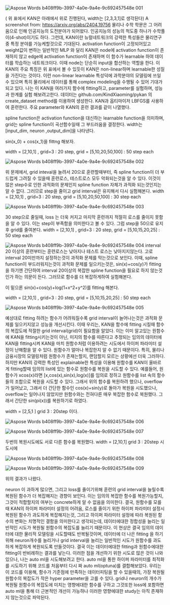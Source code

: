 ![Aspose Words b408ff9b-3997-4a0e-9a4e-9c692457548e 001](https://github.com/seigun0629/AI/assets/55828996/234a28be-734e-4d42-b605-b0919812134b)

( 위 표에서 KAN은 아래에서 위로 진행된다, width는 [2,3,3,1]로 생각된다)
A screenshot from: https://arxiv.org/abs/2404.19756
물리나 수학 학문은 그 어려움으로 인해 인공지능의 도전분야가 되어왔다. 인공지능의 성능의 척도중 하나가 수학풀이(4-shot)이기도 하다. 그런데, KAN이란 뉴럴네트워크의 강력한 특성들은 물리연구중 특정 분야를 가능케할것으로 기대된다.
activation function이 고정되어있고 weight값이 변하는 일반적인 MLP 와 달리 KAN은 node에 activation function이 존재하지 않고 edge에 activation function이 존재하며 이 함수가 learnable 하여 데이터를 학습하는 네트워크이다. 이때 node는 단순히 input을 합산하는 역할을 한다. 
이 KAN의 주요 특징은 위 표에서 볼 수 있듯이 KAN은 non-linear하며 learnable한 성질을 가진다는 것이다. 이런 non-linear learnable 특성덕에 과학분야의 모델링에 쓰일 수 있으며 특히 물리에서 데이터를 통해 complex modeling을 수행될 수 있어 기대가 되고 있다. 
나는 이 KAN을 여러가지 함수에 fitting하고, parameter를 실험하며, 성능과 한계를 실험 해보려고한다.
데이터는 github.com/KindXiaoming/pykan 의 create_dataset method를 이용하여 생성한다. 
KAN과 옵티마이저 LBFGS를 사용하여 훈련한다.
주요 parameter와 KAN의 훈련 결과를 같이 나열했다.

spline function은 activation function을 대신하는 learnable function을 의미하며, grid는 spline function이 곡선함수일때 그 부드러움을 결정한다.
width는 [input_dim, neuron  ,output_dim]을 나타낸다.

sin(x_0) + cos(x_1)을 fittng 해보자.

width = [2,10,1]
, grid=3 : 20 step, grid = [5,10,20,50,100] : 50 step each

![Aspose Words b408ff9b-3997-4a0e-9a4e-9c692457548e 002](https://github.com/seigun0629/AI/assets/55828996/150d989a-d067-404f-b341-77b417038bdf)

위 문제에서, grid inteval을 늘려서 20으로 훈련할때부터, 즉 spline function이 더 부드럽게 그려질 수 있을때 훈련로스, 테스트로스 모두 악화되는것을 알 수 있다. 이것이 많은 step수로 인한 과적화의 문제인지  spline function 자체가 과적화 되는것인지는 알 수 없다. 그러므로 step을 줄이고 grid interval은 유지해서 다시 실험해본다. 
width = [2,10,1]
,  grid=3 : 20 step, grid = [5,10,20,50,100] : 30 step each

![Aspose Words b408ff9b-3997-4a0e-9a4e-9c692457548e 003](https://github.com/seigun0629/AI/assets/55828996/d7002c4c-705f-48f9-a82a-51bb709b1b27)

30 step으로 줄일때, loss 는 더욱 커지고 마지막 훈련까지 적절히 로스를 줄이지 못함을 알 수 있다. 이는 step이 부족함을 의미한다고 볼 수 있다. 그럼 step을 50으로 유지후 grid를 줄여본다. 
width = [2,10,1]
,  grid=3 : 20 step, grid = [5,10,15,20,25] : 50 step each

![Aspose Words b408ff9b-3997-4a0e-9a4e-9c692457548e 004](https://github.com/seigun0629/AI/assets/55828996/f2627215-73bf-497a-b899-656715d751a5)
interval 20 이상의 훈련부터는 훈련로스는 낮아지나 테스트 로스는 낮아지지않는다. 고로 interval 20미만까지  설정하는것이 과적화 문제를 막는것으로 보인다. 이때, spline function이 부드러워지는것이 과적화 문제를 일으키는것은, sin(x)+cos(y)가 fitting을 하기엔 간단하여 interval 20이상의 복잡한 spline function을 필요로 하지 않는것인가 하는 의문이 든다. 그러므로 함수를 더 복잡하게하여 실험해본다. 

이 밑으론 sin(x)+cos(y)+log(1+x^2+y^2)를 fitting 해본다.

width = [2,10,1]
,  grid=3 : 20 step, grid = [5,10,15,20,25] : 50 step each


![Aspose Words b408ff9b-3997-4a0e-9a4e-9c692457548e 005](https://github.com/seigun0629/AI/assets/55828996/8e9ccd5b-7d85-47c8-bb2f-092683e8307e)

예상대로 fitting 하려는 함수가 어려워질수록 grid interval이 늘어나는것은 과적화 문제를 일으키지않고 성능을 개선시킨다. 
이때 우리는, KAN을 함수에 fitting 시킬때 함수의 복잡도에 적절한 grid interval(grid)이 필요함을 알았다. 
이는 이미 알고있는 원함수에 KAN을 fitting시키는것이 아닌, 미지의 함수를 따른다고 추정되는 임의의 데이터에 KAN을 fitting시켜 KAN을 마치 원함수처럼 이용하려는 시도에서 하이퍼 파라미터 설정이 난해함을 알 수 있다. 원함수가 얼마나 복잡한지 알 수 없기 때문이다. 특히, 물리나 금융시장의 모델링처럼 원함수가 존재는할지, 랜덤할지 모르는 상황에선 더욱 그러하다. 하지만 KAN의 강력한 특성인 explainable한 특성을 이용해 원함수를 KAN이 올바르게 fitting할때 임의의 list에 있는 함수로 원함수를 복원을 시도할 수 있다. 예를들어, 원함수가 xcos(x)라면 [x,cos(x),sin(x),log(x)]를 임의로 정하고 원함수를 list 속의 함수들의 조합으로 복원을 시도할 수 있다. 
그래서 위의 함수를 복원하려 했으나, overflow가 일어났고, 그래서 더 간단한 함수인 cos(x)+sin(y)로 돌아가 복원을 시도했으나, overflow는 일어나지 않았지만 원함수와는 전혀다른 매우 복잡한 함수로 복원했다. 
그래서 간단한 sin(pi(x))를 복원하기로 하였다. 


width = [2,5,1 ] grid 3 : 20step 이다.

![Aspose Words b408ff9b-3997-4a0e-9a4e-9c692457548e 006](https://github.com/seigun0629/AI/assets/55828996/2ae3cc8f-8bb5-473e-b3a7-55b382b08296)

![Aspose Words b408ff9b-3997-4a0e-9a4e-9c692457548e 007](https://github.com/seigun0629/AI/assets/55828996/a36a694d-6204-4d6b-b314-424479f516ca)

두번의 복원시도에도 서로 다른 함수를 복원했다.
width = [2,10,1] grid 3 : 20step 시도시에 

![Aspose Words b408ff9b-3997-4a0e-9a4e-9c692457548e 008](https://github.com/seigun0629/AI/assets/55828996/9e8a4283-6665-4a89-8eb0-cde31f81f4d8)

![Aspose Words b408ff9b-3997-4a0e-9a4e-9c692457548e 009](https://github.com/seigun0629/AI/assets/55828996/69e74c35-88b5-46a0-9832-8eaf472fa911)


위의 결과가 나왔다.

neuron 이 과하게 많으면, 그리고 loss를 줄이기위해 훈련의 grid interval을 늘릴수록 복원된 함수가 더 복잡해지는 경향이 보인다.
이는 임의의 복잡한 함수를 복원가능할지, 그것이 적합할지의 여부는 concrete하게 알 수 없음을 의미한다.
결국, 원함수를 모를때 KAN의 하이퍼 파라미터 설정의 어려움, 로스를 줄이기 위한 하이퍼 파라미터 설정시 복원된 함수가 과도하게 복잡해지는것, 그리고 하이퍼 파라미터 설정에 따라 복원된 함수의 변화는 치명적인 결함을 의미한다고 생각되는데, 데이터에대한 정합성을 늘리는 일반적인 시도가 복원될 원함수의 복잡도를 늘리기 때문이다. 
이 현상은 결국 임의의 데이터에 대한 물리적 모델링을 시도할때도 반복될것이며,  데이터에 더 나은 fitting 을 하기 위해 neuron개수를 늘리거나 grid interval을 늘리는 일반적인 시도가 원함수를 과도하게 복잡하게 복원되도록 만들것이다.
결국 이는 데이터에대한 fitting과 원함수에대한 fitting이 반비례하는 결과를 낳는다. 
이러한 점을 개선하기 위한 시도로 많은 것이 나와있으나, 나는 auto ml을 시도해보려고 한다.
auto ml을 통한 하이퍼 파라미터를 최적화를 시도하기 위해 코드를 처음부터 다시 짜 auto ml(optuna)를 결합해보았다.
우리는 이 코드를 이용해, 함수가 기준점에 만족하는 데이터피팅을 할 수 있을때의, 가장 복원될 원함수의 복잡도가 작은 hyper parameter을 고를 수 있다. grid나 neuron의 개수가 복원될 원함수의 복잡도에 미치는 영향에대한 함수를 구하고 그것또한 loss에 포함하면 auto ml을 통해 더 근본적인 개선이 가능하나 이러한 영향에대한 study는 아직 존재하지 않는것으로 파악된다.
